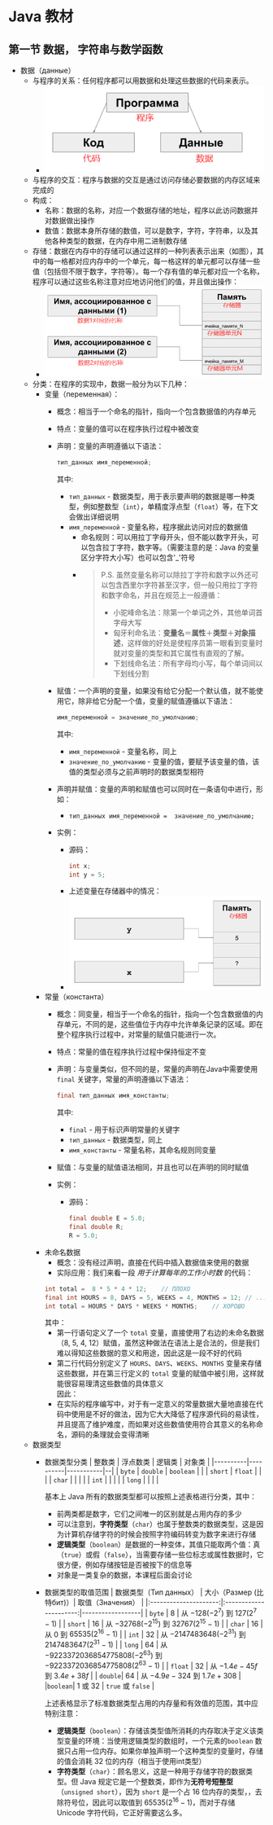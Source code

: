 # Java 教材

## 第一节 数据， 字符串与数学函数

- 数据（данные）
    - 与程序的关系：任何程序都可以用数据和处理这些数据的代码来表示。
        - ![](pic\Java数据1.png)
    - 与程序的交互：程序与数据的交互是通过访问存储必要数据的内存区域来完成的
    - 构成：
        - 名称：数据的名称，对应一个数据存储的地址，程序以此访问数据并对数据做出操作
        - 数值：数据本身所存储的数值，可以是数字，字符，字符串，以及其他各种类型的数据，在内存中用二进制数存储
    - 存储：数据在内存中的存储可以通过这样的一种列表表示出来（如图），其中的每一格都对应内存中的一个单元，每一格这样的单元都可以存储一些值（包括但不限于数字，字符等）。每一个存有值的单元都对应一个名称，程序可以通过这些名称注意对应地访问他们的值，并且做出操作：
        - ![](pic\Java数据2.png)
    - 分类：在程序的实现中，数据一般分为以下几种：
        - 变量（переменная）：
            - 概念：相当于一个命名的指针，指向一个包含数据值的内存单元
            - 特点：变量的值可以在程序执行过程中被改变
            - 声明：变量的声明遵循以下语法：  
                ```Java
                тип_данных имя_переменной;
                ```

                其中:  
                - `тип_данных` - 数据类型，用于表示要声明的数据是哪一种类型，例如整数型（`int`），单精度浮点型（`float`）等，在下文会做出详细说明
                - `имя_переменной` - 变量名称，程序据此访问对应的数据值
                    - 命名规则：可以用拉丁字母开头，但不能以数字开头，可以包含拉丁字符，数字等。（需要注意的是：Java 的变量区分字符大小写）也可以包含'_'符号
                    - >P.S. 虽然变量名称可以除拉丁字符和数字以外还可以包含西里尔字符甚至汉字，但一般只用拉丁字符和数字命名，并且在规范上一般遵循：
                        >- 小驼峰命名法：除第一个单词之外，其他单词首字母大写
                        >- 匈牙利命名法：**变量名**＝**属性**＋**类型**＋**对象描述**，这样做的好处是使程序员第一眼看到变量时就对变量的类型和其它属性有直观的了解。
                        >- 下划线命名法：所有字母均小写，每个单词间以下划线分割
            - 赋值：一个声明的变量，如果没有给它分配一个默认值，就不能使用它，除非给它分配一个值，变量的赋值遵循以下语法：  
                ```Java
                имя_переменной = значение_по_умолчанию;
                ```

                其中:  
                - `имя_переменной` - 变量名称，同上
                - `значение_по_умолчанию` - 变量的值，要赋予该变量的值，该值的类型必须与之前声明时的数据类型相符
            - 声明并赋值：变量的声明和赋值也可以同时在一条语句中进行，形如：  
                - `тип_данных имя_переменной =  значение_по_умолчанию;`
            - 实例：
                - 源码：  
                    ```Java
                    int x;
                    int y = 5;
                    ```
                - 上述变量在存储器中的情况：
                - ![](pic\Java数据3.png)
        - 常量（константа）
            - 概念：同变量，相当于一个命名的指针，指向一个包含数据值的内存单元，不同的是，这些值位于内存中允许单条记录的区域。即在整个程序执行过程中，对常量的赋值只能进行一次。
            - 特点：常量的值在程序执行过程中保持恒定不变
            - 声明：与变量类似，但不同的是，常量的声明在Java中需要使用 `final` 关键字，常量的声明遵循以下语法：
                ```Java
                final тип_данных имя_константы;
                ```

                其中:
                - `final` - 用于标识声明常量的关键字
                - `тип_данных` - 数据类型，同上
                - `имя_константы` - 常量名称，其命名规则同变量
            - 赋值：与变量的赋值语法相同，并且也可以在声明的同时赋值
            - 实例：
                - 源码：
                    ```Java
                    final double E = 5.0;
                    final double R;
                    R = 5.0;
                    ```
        - 未命名数据
            - 概念：没有经过声明，直接在代码中插入数据值来使用的数据
            - 实际应用：我们来看一段 *用于计算每年的工作小时数* 的代码：
            ```Java
            int total =  8 * 5 * 4 * 12;    // ПЛОХО
            final int HOURS = 8, DAYS = 5, WEEKS = 4, MONTHS = 12; // ...
            int total = HOURS * DAYS * WEEKS * MONTHS;    // ХОРОШО
            ```
            其中：
            - 第一行语句定义了一个 `total` 变量，直接使用了右边的未命名数据（8, 5, 4, 12）赋值，虽然这种做法在语法上是合法的，但是我们难以得知这些数据的意义和用途，因此这是一段不好的代码
            - 第二行代码分别定义了 `HOURS`、`DAYS`、`WEEKS`、`MONTHS` 变量来存储这些数据，并在第三行定义的 `total` 变量的赋值中被引用，这样就能很容易理清这些数值的具体意义  
            因此：
            - 在实际的程序编写中，对于有一定意义的常量数据大量地直接在代码中使用是不好的做法，因为它大大降低了程序源代码的易读性，并且提高了维护难度，而如果对这些数值使用符合其意义的名称命名，源码的条理就会变得清晰
    - 数据类型
        - 数据类型分类
            | 整数类   | 浮点数类  | 逻辑类  | 对象类 |
            |----------|----------|-----------|--|
            |  `byte`  | `double` | `boolean` |  |
            |  `short` | `float`  |           |  |
            |  `char`  |          |           |  |
            |  `int`   |          |           |  |
            |  `long`  |          |           |  |

            基本上 Java 所有的数据类型都可以按照上述表格进行分类，其中：
            - 前两类都是数字，它们之间唯一的区别就是占用内存的多少
            - 可以注意到，**字符类型**（`char`）也属于整数类的数据类型，这是因为计算机存储字符的时候会按照字符编码转变为数字来进行存储
            - **逻辑类型**（`boolean`）是数据的一种变体，其值只能取两个值：真（`true`）或假（`false`），当需要存储一些位标志或属性数据时，它很方便，例如存储按钮是否被按下的信息等
            - 对象是一类复杂的数据，本课程后面会讨论
        - 数据类型的取值范围
            | 数据类型（Тип данных） | 大小（Размер (比特бит)）| 取值（Значения） |
            |:---------------------:|:----------------------:|------------------|
            | `byte`  | 8  | 从 $-128(-2^{7})$ 到 $127(2^{7}-1)$                 |
            | `short` | 16 | 从 $-32768(-2^{15})$ 到 $32767(2^{15}-1)$           |
            | `char`  | 16 | 从 $0$ 到 $65535(2^{16}-1)$                         |
            | `int`   | 32 | 从 $-2147483648(-2^{31})$ 到 $2147483647(2^{31}-1)$ |
            | `long`  | 64 | 从 $-9223372036854775808(-2^{63})$ 到 $-9223372036854775808(2^{63}-1)$ |
            | `float` | 32 | 从 $-1.4e-45f$ 到 $3.4e+38f$                        |
            | `double`| 64 | 从 $-4.9e-324$ 到 $1.7e+308$                        |
            |`boolean`| 1 或 32 | `true` 或 `false`                              |

            上述表格显示了标准数据类型占用的内存量和有效值的范围，其中应特别注意：
            - **逻辑类型**（`boolean`）：存储该类型值所消耗的内存取决于定义该类型变量的环境：当使用逻辑类型的数组时，一个元素的`boolean` 数据只占用一位内存。如果你单独声明一个这种类型的变量时，存储的值会消耗 32 位的内存（相当于使用int类型）
            - **字符类型**（`char`）：顾名思义，这是一种用于存储字符的数据类型。但 Java 规定它是一个整数类，即作为**无符号短整型**（`unsigned short`），因为 `short` 是一个占 16 位内存的类型，，去除符号位，因此可以取值到 $65535(2^{16}-1)$，而对于存储 Unicode 字符代码，它正好需要这么多。
